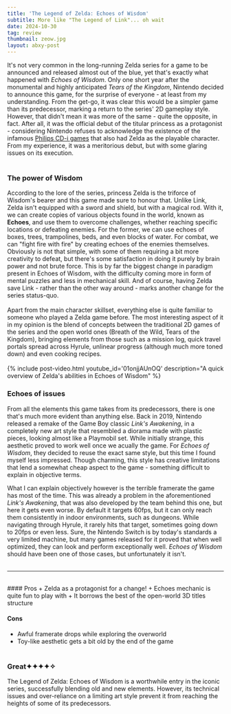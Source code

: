 ```yaml
---
title: 'The Legend of Zelda: Echoes of Wisdom'
subtitle: More like "The Legend of Link"... oh wait
date: 2024-10-30
tag: review
thumbnail: zeow.jpg
layout: abxy-post
---
```


It's not very common in the long-running Zelda series for a game to be announced and released almost out of the blue, yet that's exactly what happened with _Echoes of Wisdom_. Only one short year after the monumental and highly anticipated _Tears of the Kingdom_, Nintendo decided to announce this game, for the surprise of everyone - at least from my understanding. From the get-go, it was clear this would be a simpler game than its predecessor, marking a return to the series' 2D gameplay style. However, that didn't mean it was more of the same - quite the opposite, in fact. After all, it was the official debut of the titular princess as a protagonist - considering Nintendo refuses to acknowledge the existence of the infamous [Philips CD-i games](https://www.youtube.com/watch?v=M52zKfu-cHk) that also had Zelda as the playable character. From my experience, it was a meritorious debut, but with some glaring issues on its execution.
<br><br>

### The power of Wisdom

According to the lore of the series, princess Zelda is the triforce of Wisdom's bearer and this game made sure to honour that. Unlike Link, Zelda isn't equipped with a sword and shield, but with a magical rod. With it, we can create copies of various objects found in the world, known as **Echoes**, and use them to overcome challenges, whether reaching specific locations or defeating enemies. For the former, we can use echoes of boxes, trees, trampolines, beds, and even blocks of water. For combat, we can "fight fire with fire" by creating echoes of the enemies themselves. Obviously is not that simple, with some of them requiring a bit more creativity to defeat, but there's some satisfaction in doing it purely by brain power and not brute force. This is by far the biggest change in paradigm present in Echoes of Wisdom, with the difficulty coming more in form of mental puzzles and less in mechanical skill. And of course, having Zelda save Link - rather than the other way around - marks another change for the series status-quo.
<br><br>
Apart from the main character skillset, everything else is quite familiar to someone who played a Zelda game before. The most interesting aspect of it in my opinion is the blend of concepts between the traditional 2D games of the series and the open world ones (Breath of the Wild, Tears of the Kingdom), bringing elements from those such as a mission log, quick travel portals spread across Hyrule, unlinear progress (although much more toned down) and even cooking recipes.
<br><br>
{% include post-video.html youtube_id='01onjjAUnOQ' description="A quick overview of Zelda's abilities in Echoes of Wisdom" %}
<br>

### Echoes of issues

From all the elements this game takes from its predecessors, there is one that's much more evident than anything else. Back in 2019, Nintendo released a remake of the Game Boy classic _Link's Awakening_, in a completely new art style that resembled a diorama made with plastic pieces, looking almost like a Playmobil set. While initially strange, this aesthetic proved to work well once we acually the game. For _Echoes of Wisdom_, they decided to reuse the exact same style, but this time I found myself less impressed. Though charming, this style has creative limitations that lend a somewhat cheap aspect to the game - something difficult to explain in objective terms.

What I can explain objectively however is the terrible framerate the game has most of the time. This was already a problem in the aforementioned _Link's Awakening_, that was also developed by the team behind this one, but here it gets even worse. By default it targets 60fps, but it can only reach them consistently in indoor environments, such as dungeons. While navigating through Hyrule, it rarely hits that target, sometimes going down to 20fps or even less. Sure, the Nintendo Switch is by today's standards a very limited machine, but many games released for it proved that when well optimized, they can look and perform exceptionally well. _Echoes of Wisdom_ should have been one of those cases, but unfortunately it isn't.
<br><br>

***
<br>
#### Pros
+ Zelda as a protagonist for a change!
+ Echoes mechanic is quite fun to play with
+ It borrows the best of the open-world 3D titles structure

#### Cons
+ Awful framerate drops while exploring the overworld
+ Toy-like aesthetic gets a bit old by the end of the game
<br><br>

### Great<span class="u-ft-sans">✦✦✦✦✧</span>

The Legend of Zelda: Echoes of Wisdom is a worthwhile entry in the iconic series, successfully blending old and new elements. However, its technical issues and over-reliance on a limiting art style prevent it from reaching the heights of some of its predecessors.
<br><br>
